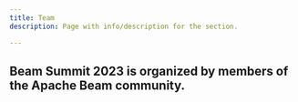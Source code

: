 ```yaml
---
title: Team
description: Page with info/description for the section.

---
```

## Beam Summit 2023 is organized by members of the Apache Beam community. 
